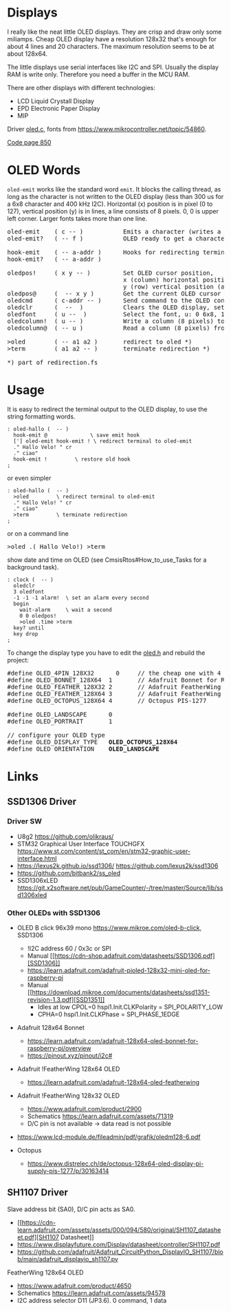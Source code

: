 # Displays

I really like the neat little OLED displays. They are crisp and draw only some miliamps. 
Cheap OLED display have a resolution 128x32 that's enough for about 4 lines and 20 characters.
The maximum resolution seems to be at about 128x64.

The little displays use serial interfaces like I2C and SPI. Usually the display RAM is write only.
Therefore you need a buffer in the MCU RAM.

There are other displays with different technologies:
  * LCD Liquid Crystall Display
  * EPD Electronic Paper Display
  * MIP

Driver [oled.c](/peripherals/oled.c), fonts from https://www.mikrocontroller.net/topic/54860.

[Code page 850](https://en.wikipedia.org/wiki/Code_page_850)

# OLED Words

`oled-emit` works like the standard word `emit`. It blocks the calling thread, 
as long as the character is not written to the OLED display (less than 300 us 
for a 6x8 character and 400 kHz I2C). Horizontal (x) position is in pixel (0 to 127), 
vertical position (y) is in lines, a line consists of 8 pixels. 0, 0 is upper 
left corner. Larger fonts takes more than one line.

<pre>
oled-emit    ( c -- )           Emits a character (writes a character to the OLED display)
oled-emit?   ( -- f )           OLED ready to get a character (I2C not busy)

hook-emit    ( -- a-addr )      Hooks for redirecting terminal IO on the fly
hook-emit?   ( -- a-addr )    

oledpos!     ( x y -- )         Set OLED cursor position, 
                                x (column) horizontal position, max. 127  
                                y (row) vertical position (a line consists of 8 pixels), max. 3 for 128x32 or 7 for 128x64 displays.
oledpos@     (  -- x y )        Get the current OLED cursor position
oledcmd      ( c-addr -- )      Send command to the OLED controller SSD1306. First byte contains the length of the command.
oledclr      (  --  )           Clears the OLED display, sets the cursor to 0, 0
oledfont     ( u --  )          Select the font, u: 0 6x8, 1 8x8, 2 8X16 , 3 12X16
oledcolumn!  ( u -- )           Write a column (8 pixels) to the current position. Increment position. Bit 0 on top
oledcolumn@  ( -- u )           Read a column (8 pixels) from the current position

>oled        ( -- a1 a2 )       redirect to oled *)
>term        ( a1 a2 -- )       terminate redirection *)

*) part of redirection.fs
</pre>


# Usage

It is easy to redirect the terminal output to the OLED display, to use the string formatting words.
```forth
: oled-hallo (  -- )
  hook-emit @              \ save emit hook
  ['] oled-emit hook-emit ! \ redirect terminal to oled-emit
  ." Hallo Velo! " cr
  ." ciao"
  hook-emit !         \ restore old hook
;
```

or even simpler
```forth
: oled-hallo (  -- )
  >oled         \ redirect terminal to oled-emit
  ." Hallo Velo! " cr
  ." ciao"
  >term         \ terminate redirection
;
```

or on a command line
<pre>
>oled .( Hallo Velo!) >term
</pre>

show date and time on OLED (see CmsisRtos#How_to_use_Tasks for a background task).
```forth
: clock (  -- )
  oledclr
  3 oledfont
  -1 -1 -1 alarm!  \ set an alarm every second
  begin
    wait-alarm     \ wait a second
    0 0 oledpos!
    >oled .time >term
  key? until
  key drop
;
```

To change the display type you have to edit the 
[oled.h](/peripherals/oled.c) and rebuild the project:
<pre>
#define OLED_4PIN_128X32	  0		// the cheap one with 4 pins, Adafruit Raspberry Pi #3527
#define	OLED_BONNET_128X64	1		// Adafruit Bonnet for Raspberry Pi #3531
#define OLED_FEATHER_128X32	2		// Adafruit FeatherWing #2900
#define OLED_FEATHER_128X64	3		// Adafruit FeatherWing #4650
#define OLED_OCTOPUS_128X64	4		// Octopus PIS-1277

#define OLED_LANDSCAPE		0
#define	OLED_PORTRAIT		1

// configure your OLED type
#define OLED_DISPLAY_TYPE	<b>OLED_OCTOPUS_128X64</b>
#define	OLED_ORIENTATION	<b>OLED_LANDSCAPE</b>
</pre>

# Links

## SSD1306 Driver

### Driver SW
   * U8g2 https://github.com/olikraus/
   * STM32 Graphical User Interface TOUCHGFX https://www.st.com/content/st_com/en/stm32-graphic-user-interface.html
   * https://lexus2k.github.io/ssd1306/ https://github.com/lexus2k/ssd1306
   * https://github.com/bitbank2/ss_oled
   * SSD1306xLED https://git.x2software.net/pub/GameCounter/-/tree/master/Source/lib/ssd1306xled

### Other OLEDs with SSD1306 
   * OLED B click 96x39 mono https://www.mikroe.com/oled-b-click, SSD1306
      * !I2C address 60 / 0x3c or SPI
      * Manual [[https://cdn-shop.adafruit.com/datasheets/SSD1306.pdf][SSD1306]]
      * https://learn.adafruit.com/adafruit-pioled-128x32-mini-oled-for-raspberry-pi
      * Manual [[https://download.mikroe.com/documents/datasheets/ssd1351-revision-1.3.pdf][SSD1351]]
         * Idles at low CPOL=0  hspi1.Init.CLKPolarity = SPI_POLARITY_LOW
         * CPHA=0 hspi1.Init.CLKPhase = SPI_PHASE_1EDGE

   * Adafruit 128x64 Bonnet 
      * https://learn.adafruit.com/adafruit-128x64-oled-bonnet-for-raspberry-pi/overview
      * https://pinout.xyz/pinout/i2c# 

   * Adafruit !FeatherWing 128x64 OLED
      * https://learn.adafruit.com/adafruit-128x64-oled-featherwing

   * Adafruit !FeatherWing 128x32 OLED
      * https://www.adafruit.com/product/2900
      * Schematics https://learn.adafruit.com/assets/71319
      * D/C pin is not available -> data read is not possible

   * https://www.lcd-module.de/fileadmin/pdf/grafik/oledm128-6.pdf

   * Octopus
      * https://www.distrelec.ch/de/octopus-128x64-oled-display-pi-supply-pis-1277/p/30163414 

## SH1107 Driver

Slave address bit (SA0), D/C pin acts as SA0. 

   * [[https://cdn-learn.adafruit.com/assets/assets/000/094/580/original/SH1107_datasheet.pdf][SH1107 Datasheet]]
   * https://www.displayfuture.com/Display/datasheet/controller/SH1107.pdf
   * https://github.com/adafruit/Adafruit_CircuitPython_DisplayIO_SH1107/blob/main/adafruit_displayio_sh1107.py

FeatherWing 128x64 OLED
   * https://www.adafruit.com/product/4650
   * Schematics https://learn.adafruit.com/assets/94578
   * I2C address selector D11 (JP3.6). 0 command, 1 data
   
